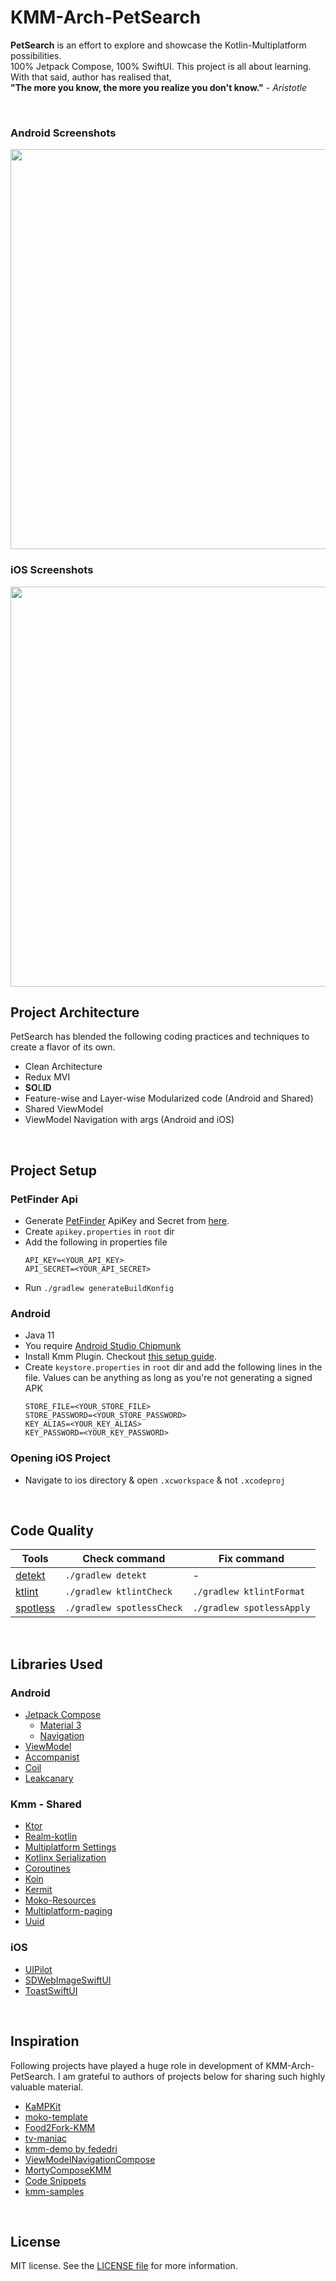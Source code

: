# KMM-Arch-PetSearch


**PetSearch** is an effort to explore and showcase the Kotlin-Multiplatform possibilities.<br>
100% Jetpack Compose, 100% SwiftUI. This project is all about learning.<br>
With that said, author has realised that,
<br>
**"The more you know, the more you realize you don't know."** - *Aristotle*

<br>

### Android Screenshots
<div id="android" align="start">
  <img src="https://user-images.githubusercontent.com/22452092/189471037-f8132942-e39b-416d-9498-536da1764cf4.png" width="640"/>
</div>

### iOS Screenshots
<div id="android" align="start">
  <img src="https://user-images.githubusercontent.com/22452092/189471027-18cc52bf-2256-4f20-b9cb-dc33f64698c6.jpg" width="640"/>
</div>



## Project Architecture
PetSearch has blended the following coding practices and techniques to create a flavor of its own.
- Clean Architecture
- Redux MVI
- **SO**L**ID**
- Feature-wise and Layer-wise Modularized code (Android and Shared)
- Shared ViewModel
- ViewModel Navigation with args (Android and iOS)

<br>

## Project Setup

### PetFinder Api
- Generate [PetFinder](https://www.petfinder.com) ApiKey and Secret from [here](https://www.petfinder.com/developers/).
- Create `apikey.properties` in `root` dir
- Add the following in properties file
    ```
    API_KEY=<YOUR_API_KEY>
    API_SECRET=<YOUR_API_SECRET>
    ```
- Run `./gradlew generateBuildKonfig`


### Android
- Java 11
- You require [Android Studio Chipmunk](https://developer.android.com/studio/releases)
- Install Kmm Plugin. Checkout [this setup guide](https://kotlinlang.org/docs/kmm-setup.html).
- Create `keystore.properties` in `root` dir and add the following lines in the file. Values can be anything as long as you're not generating a signed APK
    ```
    STORE_FILE=<YOUR_STORE_FILE>
    STORE_PASSWORD=<YOUR_STORE_PASSWORD>
    KEY_ALIAS=<YOUR_KEY_ALIAS>
    KEY_PASSWORD=<YOUR_KEY_PASSWORD>
    ```


### Opening iOS Project
- Navigate to ios directory & open `.xcworkspace` & not `.xcodeproj`

<br>


## Code Quality
| Tools | Check command | Fix command |
|-------|---------------|-------------|
| [detekt](https://github.com/arturbosch/detekt) | `./gradlew detekt` | - |
| [ktlint](https://github.com/pinterest/ktlint) | `./gradlew ktlintCheck` | `./gradlew ktlintFormat` |
| [spotless](https://github.com/diffplug/spotless) | `./gradlew spotlessCheck` | `./gradlew spotlessApply`

<br>

## Libraries Used
### Android
* [Jetpack Compose](https://developer.android.com/jetpack/compose)
    * [Material 3](https://m3.material.io/get-started)
    * [Navigation](https://developer.android.com/jetpack/compose/navigation)
* [ViewModel](https://developer.android.com/topic/libraries/architecture/viewmodel)
* [Accompanist](https://github.com/google/accompanist)
* [Coil](https://coil-kt.github.io/coil/compose/)
* [Leakcanary](https://github.com/square/leakcanary)

### Kmm - Shared
* [Ktor](https://ktor.io/)
* [Realm-kotlin](https://github.com/realm/realm-kotlin)
* [Multiplatform Settings](https://github.com/russhwolf/multiplatform-settings)
* [Kotlinx Serialization](https://ktor.io/docs/kotlin-serialization.html)
* [Coroutines](https://github.com/Kotlin/kotlinx.coroutines#multiplatform)
* [Koin](https://insert-koin.io)
* [Kermit](https://github.com/touchlab/Kermit)
* [Moko-Resources](https://github.com/icerockdev/moko-resources)
* [Multiplatform-paging](https://github.com/kuuuurt/multiplatform-paging)
* [Uuid](https://github.com/benasher44/uuid)

### iOS
* [UIPilot](https://github.com/canopas/UIPilot)
* [SDWebImageSwiftUI](https://github.com/SDWebImage/SDWebImageSwiftUI)
* [ToastSwiftUI](https://github.com/huynguyencong/ToastSwiftUI)


<br>

## Inspiration
Following projects have played a huge role in development of KMM-Arch-PetSearch.
I am grateful to authors of projects below for sharing such highly valuable material.
- [KaMPKit](https://github.com/touchlab/KaMPKit)
- [moko-template](https://github.com/icerockdev/moko-template)
- [Food2Fork-KMM](https://github.com/mitchtabian/Food2Fork-KMM)
- [tv-maniac](https://github.com/c0de-wizard/tv-maniac)
- [kmm-demo by fededri](https://github.com/fededri/kmm-demo)
- [ViewModelNavigationCompose](https://github.com/Frank1234/ViewModelNavigationCompose)
- [MortyComposeKMM](https://github.com/joreilly/MortyComposeKMM)
- [Code Snippets](https://github.com/android/compose-samples)
- [kmm-samples](https://kotlinlang.org/docs/multiplatform-mobile-samples.html)


<br>

## License

MIT license. See the [LICENSE file](https://github.com/msa1422/KMM-Arch-PetSearch/blob/master/LICENSE.md) for more information.

